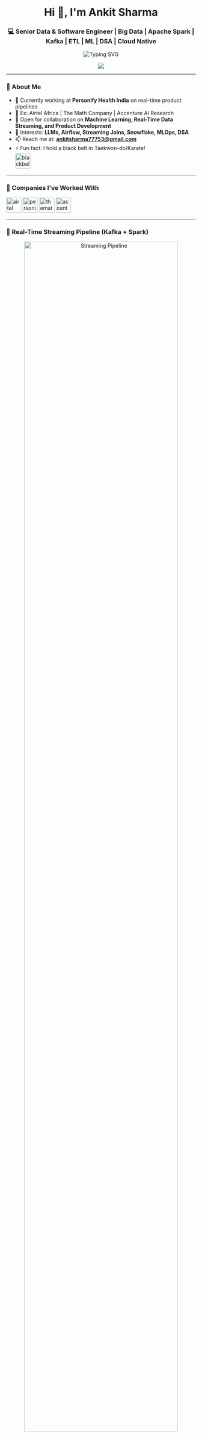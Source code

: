<h1 align="center">Hi 👋, I'm Ankit Sharma</h1>
<h3 align="center">💻 Senior Data & Software Engineer | Big Data | Apache Spark | Kafka | ETL | ML | DSA | Cloud Native</h3>

<p align="center">
  <img src="https://readme-typing-svg.demolab.com?font=Fira+Code&size=22&pause=1000&color=FF0000&center=true&vCenter=true&width=600&lines=Real-Time+Streaming+%26+Batch+ETL;Clean+Code+%2B+Cloud+Deployments;LLMs+%2B+AI+Product+Builder;Machine+Learning+%7C+Big+Data+%7C+DSA+Champion" alt="Typing SVG" />
</p>

<p align="center">
  <a href="https://ankitsharma.org" target="_blank"><img src="https://img.shields.io/badge/Visit-AnkitSharma.org-red?style=for-the-badge&logo=firefox-browser" /></a>
</p>

---

### 🌟 About Me

- 🔭 Currently working at **Personify Health India** on real-time product pipelines
- 🧠 Ex: Airtel Africa | The Math Company | Accenture AI Research
- 👯 Open for collaboration on **Machine Learning, Real-Time Data Streaming, and Product Development**
- 🧩 Interests: **LLMs, Airflow, Streaming Joins, Snowflake, MLOps, DSA**
- 📫 Reach me at: **ankitsharma77753@gmail.com**
- ⚡ Fun fact: I hold a black belt in Taekwon-do/Karate!<br>
  <img src="https://upload.wikimedia.org/wikipedia/commons/thumb/e/e3/Karate_pictogram.svg/1024px-Karate_pictogram.svg.png" alt="blackbelt" height="40"/>

---

<h3 align="left">🚀 Companies I've Worked With</h3>

<p align="left">
  <img src="https://companieslogo.com/img/orig/BHARTIARTL.BO_BIG-7d9e34a4.png?t=1633074041" alt="airtel" height="40" />
  <img src="https://media.licdn.com/dms/image/D4D0BAQFpTqBkDFxDqA/company-logo_200_200/0/1710157545337/personifyhealth_logo?e=2147483647&v=beta&t=RMEgFtU3_1Sk9p7XtaT0lWq2GD16kYZiU6khUvDi6uk" alt="personify" height="40"/>
  <img src="https://media.licdn.com/dms/image/C560BAQEq8t5_UYB1TA/company-logo_200_200/0/1630647997020/themathcompany_logo?e=2147483647&v=beta&t=1iAbL8gaKiKTRa9rsLuwhZ8ge8IKi5ewMcwYc_gfpUg" alt="themathcompany" height="40"/>
  <img src="https://upload.wikimedia.org/wikipedia/commons/thumb/9/9e/Accenture.svg/512px-Accenture.svg.png" alt="accenture" height="40"/>
</p>

---

<h3 align="left">🧬 Real-Time Streaming Pipeline (Kafka + Spark)</h3>

<p align="center">
  <img src="https://miro.medium.com/v2/resize:fit:1400/1*fLFnmpKJfrvZRh-Jrl8wPg.png" alt="Streaming Pipeline" width="90%" />
</p>

---

<h3 align="left">📈 GitHub Stats</h3>

<p align="center">
  <img src="https://github-readme-stats.vercel.app/api?username=ankitsharma97&show_icons=true&theme=gruvbox" />
  <img src="https://github-readme-stats.vercel.app/api/top-langs/?username=ankitsharma97&layout=compact&theme=gruvbox" />
</p>
